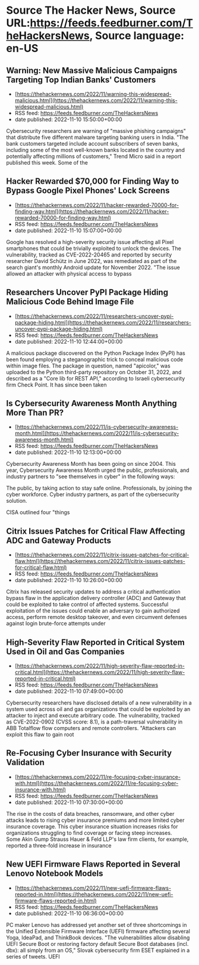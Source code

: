 # Source The Hacker News, Source URL:https://feeds.feedburner.com/TheHackersNews, Source language: en-US

## Warning: New Massive Malicious Campaigns Targeting Top Indian Banks' Customers
 - [https://thehackernews.com/2022/11/warning-this-widespread-malicious.html](https://thehackernews.com/2022/11/warning-this-widespread-malicious.html)
 - RSS feed: https://feeds.feedburner.com/TheHackersNews
 - date published: 2022-11-10 15:50:00+00:00

Cybersecurity researchers are warning of "massive phishing campaigns" that distribute five different malware targeting banking users in India.
"The bank customers targeted include account subscribers of seven banks, including some of the most well-known banks located in the country and potentially affecting millions of customers," Trend Micro said in a report published this week.
Some of the

## Hacker Rewarded $70,000 for Finding Way to Bypass Google Pixel Phones' Lock Screens
 - [https://thehackernews.com/2022/11/hacker-rewarded-70000-for-finding-way.html](https://thehackernews.com/2022/11/hacker-rewarded-70000-for-finding-way.html)
 - RSS feed: https://feeds.feedburner.com/TheHackersNews
 - date published: 2022-11-10 15:07:00+00:00

Google has resolved a high-severity security issue affecting all Pixel smartphones that could be trivially exploited to unlock the devices.
The vulnerability, tracked as CVE-2022-20465 and reported by security researcher David Schütz in June 2022, was remediated as part of the search giant's monthly Android update for November 2022.
"The issue allowed an attacker with physical access to bypass

## Researchers Uncover PyPI Package Hiding Malicious Code Behind Image File
 - [https://thehackernews.com/2022/11/researchers-uncover-pypi-package-hiding.html](https://thehackernews.com/2022/11/researchers-uncover-pypi-package-hiding.html)
 - RSS feed: https://feeds.feedburner.com/TheHackersNews
 - date published: 2022-11-10 12:44:00+00:00

A malicious package discovered on the Python Package Index (PyPI) has been found employing a steganographic trick to conceal malicious code within image files.
The package in question, named "apicolor," was uploaded to the Python third-party repository on October 31, 2022, and described as a "Core lib for REST API," according to Israeli cybersecurity firm Check Point. It has since been taken

## Is Cybersecurity Awareness Month Anything More Than PR?
 - [https://thehackernews.com/2022/11/is-cybersecurity-awareness-month.html](https://thehackernews.com/2022/11/is-cybersecurity-awareness-month.html)
 - RSS feed: https://feeds.feedburner.com/TheHackersNews
 - date published: 2022-11-10 12:13:00+00:00

Cybersecurity Awareness Month has been going on since 2004. This year, Cybersecurity Awareness Month urged the public, professionals, and industry partners to "see themselves in cyber" in the following ways: 

The public, by taking action to stay safe online.
Professionals, by joining the cyber workforce.
Cyber industry partners, as part of the cybersecurity solution.

CISA outlined four "things

## Citrix Issues Patches for Critical Flaw Affecting ADC and Gateway Products
 - [https://thehackernews.com/2022/11/citrix-issues-patches-for-critical-flaw.html](https://thehackernews.com/2022/11/citrix-issues-patches-for-critical-flaw.html)
 - RSS feed: https://feeds.feedburner.com/TheHackersNews
 - date published: 2022-11-10 10:26:00+00:00

Citrix has released security updates to address a critical authentication bypass flaw in the application delivery controller (ADC) and Gateway that could be exploited to take control of affected systems.
Successful exploitation of the issues could enable an adversary to gain authorized access, perform remote desktop takeover, and even circumvent defenses against login brute-force attempts under

## High-Severity Flaw Reported in Critical System Used in Oil and Gas Companies
 - [https://thehackernews.com/2022/11/high-severity-flaw-reported-in-critical.html](https://thehackernews.com/2022/11/high-severity-flaw-reported-in-critical.html)
 - RSS feed: https://feeds.feedburner.com/TheHackersNews
 - date published: 2022-11-10 07:49:00+00:00

Cybersecurity researchers have disclosed details of a new vulnerability in a system used across oil and gas organizations that could be exploited by an attacker to inject and execute arbitrary code.
The vulnerability, tracked as CVE-2022-0902 (CVSS score: 8.1), is a path-traversal vulnerability in ABB Totalflow flow computers and remote controllers.
"Attackers can exploit this flaw to gain root

## Re-Focusing Cyber Insurance with Security Validation
 - [https://thehackernews.com/2022/11/re-focusing-cyber-insurance-with.html](https://thehackernews.com/2022/11/re-focusing-cyber-insurance-with.html)
 - RSS feed: https://feeds.feedburner.com/TheHackersNews
 - date published: 2022-11-10 07:30:00+00:00

The rise in the costs of data breaches, ransomware, and other cyber attacks leads to rising cyber insurance premiums and more limited cyber insurance coverage. This cyber insurance situation increases risks for organizations struggling to find coverage or facing steep increases.
Some Akin Gump Strauss Hauer & Feld LLP's law firm clients, for example, reported a three-fold increase in insurance

## New UEFI Firmware Flaws Reported in Several Lenovo Notebook Models
 - [https://thehackernews.com/2022/11/new-uefi-firmware-flaws-reported-in.html](https://thehackernews.com/2022/11/new-uefi-firmware-flaws-reported-in.html)
 - RSS feed: https://feeds.feedburner.com/TheHackersNews
 - date published: 2022-11-10 06:36:00+00:00

PC maker Lenovo has addressed yet another set of three shortcomings in the Unified Extensible Firmware Interface (UEFI) firmware affecting several Yoga, IdeaPad, and ThinkBook devices.
"The vulnerabilities allow disabling UEFI Secure Boot or restoring factory default Secure Boot databases (incl. dbx): all simply from an OS," Slovak cybersecurity firm ESET explained in a series of tweets.
UEFI
